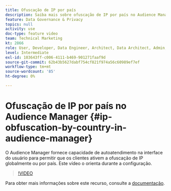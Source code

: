 ```yaml
---
title: Ofuscação de IP por país
description: Saiba mais sobre ofuscação de IP por país no Audience Manager. Este aplicativo fornece recurso de autoatendimento na interface do usuário para permitir que os clientes ativem a ofuscação de IP globalmente ou por país. Este vídeo o orienta durante a configuração.
feature: Data Governance & Privacy
topics: null
activity: use
doc-type: feature video
team: Technical Marketing
kt: 2866
role: User, Developer, Data Engineer, Architect, Data Architect, Admin, Leader
level: Intermediate
exl-id: 103643ff-c006-4111-b469-901271faaf9d
source-git-commit: 62b43b5627dabf754cf821f974a56c60989ef7ef
workflow-type: tm+mt
source-wordcount: '85'
ht-degree: 0%

---
```


# Ofuscação de IP por país no Audience Manager {#ip-obfuscation-by-country-in-audience-manager}

O Audience Manager fornece capacidade de autoatendimento na interface do usuário para permitir que os clientes ativem a ofuscação de IP globalmente ou por país. Este vídeo o orienta durante a configuração.

>[!VIDEO](https://video.tv.adobe.com/v/27218/?quality=9)

Para obter mais informações sobre este recurso, consulte a [documentação](https://experiencecloud.adobe.com/resources/help/en_US/aam/ip-obfuscation.html).
